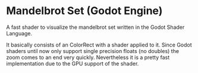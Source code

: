 # Mandelbrot Set (Godot Engine)
A fast shader to visualize the mandelbrot set written in the Godot Shader Language.

It basically consists of an ColorRect with a shader applied to it. Since Godot shaders until now only support single precision floats (no doubles) the zoom comes to an end very quickly. Nevertheless it is a pretty fast implementation due to the GPU support of the shader.
